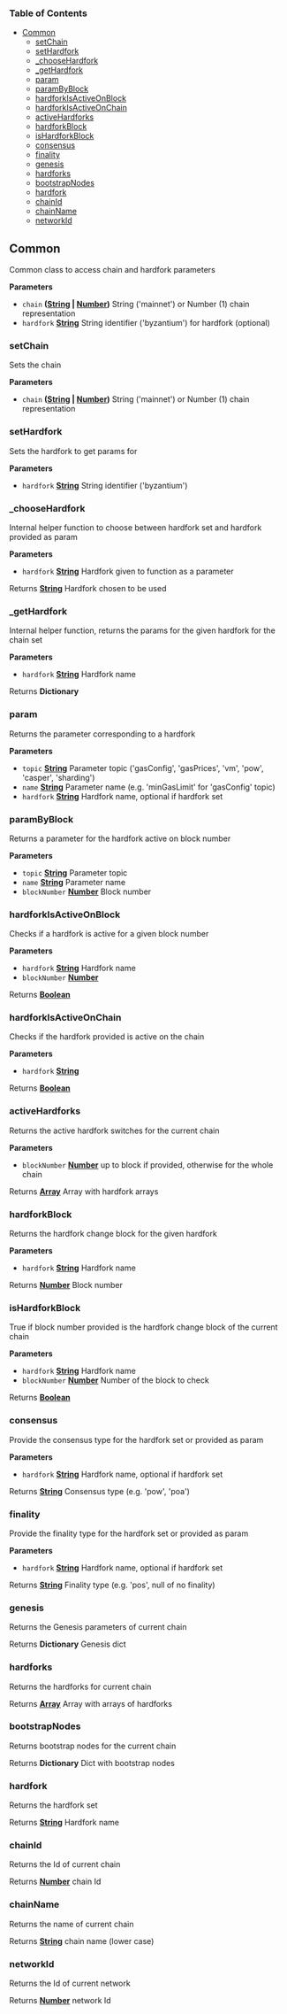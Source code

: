 <!-- Generated by documentation.js. Update this documentation by updating the source code. -->

### Table of Contents

-   [Common][1]
    -   [setChain][2]
    -   [setHardfork][3]
    -   [\_chooseHardfork][4]
    -   [\_getHardfork][5]
    -   [param][6]
    -   [paramByBlock][7]
    -   [hardforkIsActiveOnBlock][8]
    -   [hardforkIsActiveOnChain][9]
    -   [activeHardforks][10]
    -   [hardforkBlock][11]
    -   [isHardforkBlock][12]
    -   [consensus][13]
    -   [finality][14]
    -   [genesis][15]
    -   [hardforks][16]
    -   [bootstrapNodes][17]
    -   [hardfork][18]
    -   [chainId][19]
    -   [chainName][20]
    -   [networkId][21]

## Common

Common class to access chain and hardfork parameters

**Parameters**

-   `chain` **([String][22] \| [Number][23])** String ('mainnet') or Number (1) chain representation
-   `hardfork` **[String][22]** String identifier ('byzantium') for hardfork (optional)

### setChain

Sets the chain

**Parameters**

-   `chain` **([String][22] \| [Number][23])** String ('mainnet') or Number (1) chain representation

### setHardfork

Sets the hardfork to get params for

**Parameters**

-   `hardfork` **[String][22]** String identifier ('byzantium')

### \_chooseHardfork

Internal helper function to choose between hardfork set and hardfork provided as param

**Parameters**

-   `hardfork` **[String][22]** Hardfork given to function as a parameter

Returns **[String][22]** Hardfork chosen to be used

### \_getHardfork

Internal helper function, returns the params for the given hardfork for the chain set

**Parameters**

-   `hardfork` **[String][22]** Hardfork name

Returns **Dictionary** 

### param

Returns the parameter corresponding to a hardfork

**Parameters**

-   `topic` **[String][22]** Parameter topic ('gasConfig', 'gasPrices', 'vm', 'pow', 'casper', 'sharding')
-   `name` **[String][22]** Parameter name (e.g. 'minGasLimit' for 'gasConfig' topic)
-   `hardfork` **[String][22]** Hardfork name, optional if hardfork set

### paramByBlock

Returns a parameter for the hardfork active on block number

**Parameters**

-   `topic` **[String][22]** Parameter topic
-   `name` **[String][22]** Parameter name
-   `blockNumber` **[Number][23]** Block number

### hardforkIsActiveOnBlock

Checks if a hardfork is active for a given block number

**Parameters**

-   `hardfork` **[String][22]** Hardfork name
-   `blockNumber` **[Number][23]** 

Returns **[Boolean][24]** 

### hardforkIsActiveOnChain

Checks if the hardfork provided is active on the chain

**Parameters**

-   `hardfork` **[String][22]** 

Returns **[Boolean][24]** 

### activeHardforks

Returns the active hardfork switches for the current chain

**Parameters**

-   `blockNumber` **[Number][23]** up to block if provided, otherwise for the whole chain

Returns **[Array][25]** Array with hardfork arrays

### hardforkBlock

Returns the hardfork change block for the given hardfork

**Parameters**

-   `hardfork` **[String][22]** Hardfork name

Returns **[Number][23]** Block number

### isHardforkBlock

True if block number provided is the hardfork change block of the current chain

**Parameters**

-   `hardfork` **[String][22]** Hardfork name
-   `blockNumber` **[Number][23]** Number of the block to check

Returns **[Boolean][24]** 

### consensus

Provide the consensus type for the hardfork set or provided as param

**Parameters**

-   `hardfork` **[String][22]** Hardfork name, optional if hardfork set

Returns **[String][22]** Consensus type (e.g. 'pow', 'poa')

### finality

Provide the finality type for the hardfork set or provided as param

**Parameters**

-   `hardfork` **[String][22]** Hardfork name, optional if hardfork set

Returns **[String][22]** Finality type (e.g. 'pos', null of no finality)

### genesis

Returns the Genesis parameters of current chain

Returns **Dictionary** Genesis dict

### hardforks

Returns the hardforks for current chain

Returns **[Array][25]** Array with arrays of hardforks

### bootstrapNodes

Returns bootstrap nodes for the current chain

Returns **Dictionary** Dict with bootstrap nodes

### hardfork

Returns the hardfork set

Returns **[String][22]** Hardfork name

### chainId

Returns the Id of current chain

Returns **[Number][23]** chain Id

### chainName

Returns the name of current chain

Returns **[String][22]** chain name (lower case)

### networkId

Returns the Id of current network

Returns **[Number][23]** network Id

[1]: #common

[2]: #setchain

[3]: #sethardfork

[4]: #_choosehardfork

[5]: #_gethardfork

[6]: #param

[7]: #parambyblock

[8]: #hardforkisactiveonblock

[9]: #hardforkisactiveonchain

[10]: #activehardforks

[11]: #hardforkblock

[12]: #ishardforkblock

[13]: #consensus

[14]: #finality

[15]: #genesis

[16]: #hardforks

[17]: #bootstrapnodes

[18]: #hardfork

[19]: #chainid

[20]: #chainname

[21]: #networkid

[22]: https://developer.mozilla.org/docs/Web/JavaScript/Reference/Global_Objects/String

[23]: https://developer.mozilla.org/docs/Web/JavaScript/Reference/Global_Objects/Number

[24]: https://developer.mozilla.org/docs/Web/JavaScript/Reference/Global_Objects/Boolean

[25]: https://developer.mozilla.org/docs/Web/JavaScript/Reference/Global_Objects/Array
